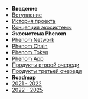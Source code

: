 * **Введение**
* [Вступление](/intro.md)
* [История проекта](/history.md)
* [Концепция экосистемы](/concept.md)
* **Экосистема Phenom**
* [Phenom Network](/network.md)
* [Phenom Chain](/chain.md)
* [Phenom Token](/pnt.md)
* [Phenom App](/app.md)
* [Продукты второй очереди](/second.md)
* [Продукты третьей очереди](/third.md)
* **Roadmap**
* [2021 - 2022](/2122.md)
* [2022 - 2025](/2225.md)